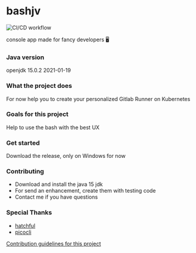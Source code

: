 # bashjv
![CI/CD workflow](https://github.com/unbegrenzt/bashjv/workflows/CI/CD%20workflow/badge.svg)

console app made for fancy developers 🖥

### Java version
openjdk 15.0.2 2021-01-19

### What the project does
For now help you to create your personalized Gitlab Runner on Kubernetes

### Goals for this project
Help to use the bash with the best UX

### Get started
Download the release, only on Windows for now

### Contributing
- Download and install the java 15 jdk
- For send an enhancement, create them with testing code
- Contact me if you have questions

### Special Thanks
- [hatchful](https://hatchful.shopify.com/es/)
- [picocli](https://picocli.info)

[Contribution guidelines for this project](CONTRIBUTING)
